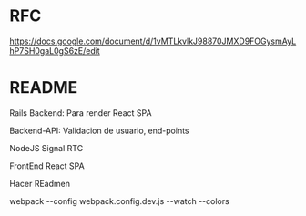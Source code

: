 # RFC
https://docs.google.com/document/d/1vMTLkvlkJ98870JMXD9FOGysmAyLhP7SH0gaL0gS6zE/edit

# README

Rails
Backend: Para render React SPA


Backend-API: Validacion de usuario, end-points

NodeJS
Signal RTC

FrontEnd
React SPA

Hacer REadmen

webpack --config webpack.config.dev.js --watch --colors